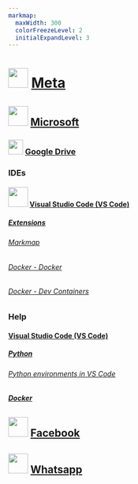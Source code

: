 ```yaml
---
markmap:
  maxWidth: 300
  colorFreezeLevel: 2
  initialExpandLevel: 3
---
```


# <img src='https://i.imgur.com/jxS0daZ.png' style='height:40px;width:auto'> [Meta](https://www.meta.com/)

## <img src='https://i.imgur.com/YeX1O1Q.png' style='height:40px;width:auto'> [Microsoft](https://www.microsoft.com/)

### <img src='https://i.imgur.com/ZNXS54N.png' style='height:30px;width:auto'> [Google Drive](https://drive.google.com/drive/folders/1uQy9D7MreYrBxzhrrn73w0HeP1zwzzTa?usp=sharing)

### IDEs

#### <img src='https://i.imgur.com/SVEqnbl.png' style='height:40px;width:auto'> [Visual Studio Code (VS Code)](https://code.visualstudio.com/)
##### [Extensions](https://marketplace.visualstudio.com/)
###### [Markmap](https://marketplace.visualstudio.com/items?itemName=gera2ld.markmap-vscode)
###### [Docker - Docker](https://marketplace.visualstudio.com/items?itemName=ms-azuretools.vscode-docker)
###### [Docker - Dev Containers](https://marketplace.visualstudio.com/items?itemName=ms-vscode-remote.remote-containers)

### Help
#### [Visual Studio Code (VS Code)](https://code.visualstudio.com/docs)
##### [Python](https://code.visualstudio.com/docs/python/python-quick-start)
###### [Python environments in VS Code](https://code.visualstudio.com/docs/python/environments)

##### [Docker](https://code.visualstudio.com/docs/containers/overview)

## <img src='https://i.imgur.com/YeX1O1Q.png' style='height:40px;width:auto'> [Facebook](https://www.microsoft.com/)

## <img src='https://i.imgur.com/YeX1O1Q.png' style='height:40px;width:auto'> [Whatsapp](https://www.microsoft.com/)